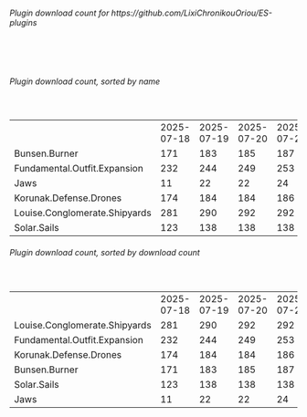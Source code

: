 <h6>Plugin download count for https://github.com/LixiChronikouOriou/ES-plugins</h6><br>
<br>
<h6>Plugin download count, sorted by name</h6><sub><sup><br>
<table>
	<tr>
		<td></td>
		<td>2025-07-18</td>
		<td>2025-07-19</td>
		<td>2025-07-20</td>
		<td>2025-07-21</td>
		<td>2025-07-22</td>
		<td>2025-07-23</td>
		<td>2025-07-24</td>
		<td>today +</td>
	</tr>
	<tr>
		<td>Bunsen.Burner</td>
		<td>171</td>
		<td>183</td>
		<td>185</td>
		<td>187</td>
		<td>193</td>
		<td>195</td>
		<td>195</td>
		<td></td>
	</tr>
	<tr>
		<td>Fundamental.Outfit.Expansion</td>
		<td>232</td>
		<td>244</td>
		<td>249</td>
		<td>253</td>
		<td>265</td>
		<td>267</td>
		<td>269</td>
		<td>+ 2</td>
	</tr>
	<tr>
		<td>Jaws</td>
		<td>11</td>
		<td>22</td>
		<td>22</td>
		<td>24</td>
		<td>32</td>
		<td>34</td>
		<td>34</td>
		<td></td>
	</tr>
	<tr>
		<td>Korunak.Defense.Drones</td>
		<td>174</td>
		<td>184</td>
		<td>184</td>
		<td>186</td>
		<td>194</td>
		<td>196</td>
		<td>196</td>
		<td></td>
	</tr>
	<tr>
		<td>Louise.Conglomerate.Shipyards</td>
		<td>281</td>
		<td>290</td>
		<td>292</td>
		<td>292</td>
		<td>298</td>
		<td>300</td>
		<td>304</td>
		<td>+ 4</td>
	</tr>
	<tr>
		<td>Solar.Sails</td>
		<td>123</td>
		<td>138</td>
		<td>138</td>
		<td>138</td>
		<td>144</td>
		<td>146</td>
		<td>146</td>
		<td></td>
	</tr>
</table>
</sub></sup>
<h6>Plugin download count, sorted by download count</h6><sub><sup><br>
<table>
	<tr>
		<td></td>
		<td>2025-07-18</td>
		<td>2025-07-19</td>
		<td>2025-07-20</td>
		<td>2025-07-21</td>
		<td>2025-07-22</td>
		<td>2025-07-23</td>
		<td>2025-07-24</td>
		<td>today +</td>
	</tr>
	<tr>
		<td>Louise.Conglomerate.Shipyards</td>
		<td>281</td>
		<td>290</td>
		<td>292</td>
		<td>292</td>
		<td>298</td>
		<td>300</td>
		<td>304</td>
		<td>+ 4</td>
	</tr>
	<tr>
		<td>Fundamental.Outfit.Expansion</td>
		<td>232</td>
		<td>244</td>
		<td>249</td>
		<td>253</td>
		<td>265</td>
		<td>267</td>
		<td>269</td>
		<td>+ 2</td>
	</tr>
	<tr>
		<td>Korunak.Defense.Drones</td>
		<td>174</td>
		<td>184</td>
		<td>184</td>
		<td>186</td>
		<td>194</td>
		<td>196</td>
		<td>196</td>
		<td></td>
	</tr>
	<tr>
		<td>Bunsen.Burner</td>
		<td>171</td>
		<td>183</td>
		<td>185</td>
		<td>187</td>
		<td>193</td>
		<td>195</td>
		<td>195</td>
		<td></td>
	</tr>
	<tr>
		<td>Solar.Sails</td>
		<td>123</td>
		<td>138</td>
		<td>138</td>
		<td>138</td>
		<td>144</td>
		<td>146</td>
		<td>146</td>
		<td></td>
	</tr>
	<tr>
		<td>Jaws</td>
		<td>11</td>
		<td>22</td>
		<td>22</td>
		<td>24</td>
		<td>32</td>
		<td>34</td>
		<td>34</td>
		<td></td>
	</tr>
</table>
</sub></sup>

